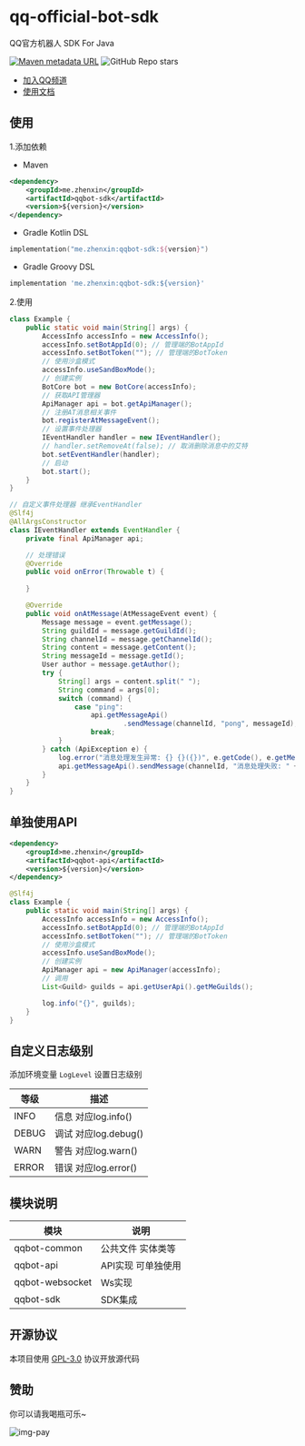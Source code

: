 # qq-official-bot-sdk

QQ官方机器人 SDK For Java

[![Maven metadata URL][img-maven]][maven]
![GitHub Repo stars][img-stars]

* [加入QQ频道][qqguild]
* [使用文档][docs]

## 使用

1.添加依赖

* Maven

```xml
<dependency>
    <groupId>me.zhenxin</groupId>
    <artifactId>qqbot-sdk</artifactId>
    <version>${version}</version>
</dependency>
```

* Gradle Kotlin DSL

```kotlin
implementation("me.zhenxin:qqbot-sdk:${version}")
```

* Gradle Groovy DSL

```groovy
implementation 'me.zhenxin:qqbot-sdk:${version}'
```

2.使用
```java
class Example {
    public static void main(String[] args) {
        AccessInfo accessInfo = new AccessInfo();
        accessInfo.setBotAppId(0); // 管理端的BotAppId
        accessInfo.setBotToken(""); // 管理端的BotToken
        // 使用沙盒模式
        accessInfo.useSandBoxMode();
        // 创建实例
        BotCore bot = new BotCore(accessInfo);
        // 获取API管理器
        ApiManager api = bot.getApiManager();
        // 注册AT消息相关事件
        bot.registerAtMessageEvent();
        // 设置事件处理器
        IEventHandler handler = new IEventHandler();
        // handler.setRemoveAt(false); // 取消删除消息中的艾特
        bot.setEventHandler(handler);
        // 启动
        bot.start();
    }
}

// 自定义事件处理器 继承EventHandler
@Slf4j
@AllArgsConstructor
class IEventHandler extends EventHandler {
    private final ApiManager api;

    // 处理错误
    @Override
    public void onError(Throwable t) {
        
    }

    @Override
    public void onAtMessage(AtMessageEvent event) {
        Message message = event.getMessage();
        String guildId = message.getGuildId();
        String channelId = message.getChannelId();
        String content = message.getContent();
        String messageId = message.getId();
        User author = message.getAuthor();
        try {
            String[] args = content.split(" ");
            String command = args[0];
            switch (command) {
                case "ping":
                    api.getMessageApi()
                            .sendMessage(channelId, "pong", messageId);
                    break;
            }
        } catch (ApiException e) {
            log.error("消息处理发生异常: {} {}({})", e.getCode(), e.getMessage(), e.getError());
            api.getMessageApi().sendMessage(channelId, "消息处理失败: " + e.getMessage(), messageId);
        }
    }
}
```

## 单独使用API

```xml
<dependency>
    <groupId>me.zhenxin</groupId>
    <artifactId>qqbot-api</artifactId>
    <version>${version}</version>
</dependency>
```

```java
@Slf4j
class Example {
    public static void main(String[] args) {
        AccessInfo accessInfo = new AccessInfo();
        accessInfo.setBotAppId(0); // 管理端的BotAppId
        accessInfo.setBotToken(""); // 管理端的BotToken
        // 使用沙盒模式
        accessInfo.useSandBoxMode();
        // 创建实例
        ApiManager api = new ApiManager(accessInfo);
        // 调用
        List<Guild> guilds = api.getUserApi().getMeGuilds();

        log.info("{}", guilds);
    }
}
```

## 自定义日志级别

添加环境变量 `LogLevel` 设置日志级别

| 等级    | 描述               |
|-------|------------------|
| INFO  | 信息 对应log.info()  |
| DEBUG | 调试 对应log.debug() |
| WARN  | 警告 对应log.warn()  |
| ERROR | 错误 对应log.error() |

## 模块说明

| 模块              | 说明          |
|-----------------|-------------|
| qqbot-common    | 公共文件 实体类等   |
| qqbot-api       | API实现 可单独使用 |
| qqbot-websocket | Ws实现        |
| qqbot-sdk       | SDK集成       |

## 开源协议

本项目使用 [GPL-3.0](LICENSE) 协议开放源代码

## 赞助

你可以请我喝瓶可乐~

![img-pay]

[maven]: https://search.maven.org/artifact/me.zhenxin/qqbot-sdk/1.0.2/jar

[docs]: https://sdk.armoe.cn/qq/

[qqguild]: https://qun.qq.com/qqweb/qunpro/share?_wv=3&_wwv=128&inviteCode=GECpm&from=246610&biz=ka

[img-maven]: https://img.shields.io/maven-central/v/me.zhenxin/qqbot-sdk

[img-stars]: https://img.shields.io/github/stars/xiaoye-bot/qq-official-bot-sdk

[img-pay]: https://s2.loli.net/2022/01/12/wqhXNKAlnMZ5oci.png